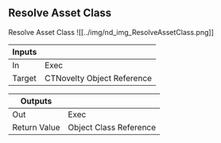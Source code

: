 ## Resolve Asset Class
Resolve Asset Class
![[../img/nd_img_ResolveAssetClass.png]]

|Inputs||
|--|--|
| In | Exec |
| Target | CTNovelty Object Reference |

|Outputs||
|--|--|
| Out | Exec |
| Return Value | Object Class Reference |
